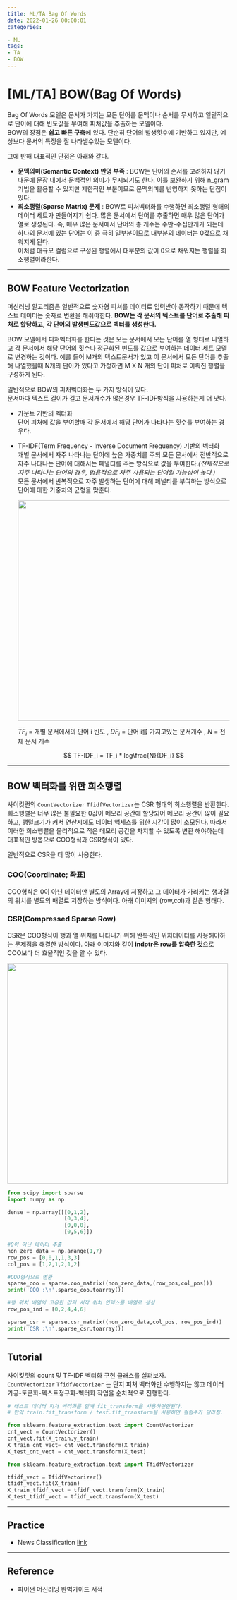 ```yaml
---
title: ML/TA Bag Of Words
date: 2022-01-26 00:00:01
categories:

- ML
tags:
- TA
- BOW
---
```


# [ML/TA] BOW(Bag Of Words)
Bag Of Words 모델은 문서가 가지는 모든 단어를 문맥이나 순서를 무시하고 일괄적으로 단어에 대해 빈도값을 부여해 피처값을 추출하는 모델이다. <br>BOW의 장점은 **쉽고 빠른 구축**에 있다. 단순히 단어의 발생횟수에 기반하고 있지만, 예상보다 문서의 특징을 잘 나타낼수있는 모델이다.

그에 반해 대표적인 단점은 아래와 같다.
- **문맥의미(Semantic Context) 반영 부족** : BOW는 단어의 순서를 고려하지 않기때문에 문장 내에서 문백적인 의미가 무시되기도 한다. 이를 보완하기 위해 n_gram기법을 활용할 수 있지만 제한적인 부분이므로 문맥의미를 반영하지 못하는 단점이있다.
- **희소행렬(Sparse Matrix) 문제** : BOW로 피처벡터화를 수행하면 희소행렬 형태의 데이터 세트가 만들어지기 쉽다. 많은 문서에서 단어를 추출하면 매우 많은 단어가 열로 생성된다. 즉, 매우 많은 문서에서 단어의 총 개수는 수만-수십만개가 되는데 하나의 문서에 있는 단어는 이 중 극히 일부분이므로 대부분의 데이터는 0값으로 채워지게 된다.<br>이처럼 대규모 컬럼으로 구성된 행렬에서 대부분의 값이 0으로 채워지는 행렬을 희소행렬이라한다.

---
## BOW Feature Vectorization
머신러닝 알고리즘은 일반적으로 숫자형 피쳐를 데이터로 입력받아 동작하기 때문에 텍스트 데이터는 숫자로 변환을 해줘야한다. **BOW는 각 문서의 텍스트를 단어로 추출해 피처로 할당하고, 각 단어의 발생빈도값으로 벡터를 생성한다.** 

BOW 모델에서 피쳐벡터화를 한다는 것은 모든 문서에서 모든 단어를 열 형태로 나열하고 각 문서에서 해당 단어의 횟수나 정규화된 빈도를 값으로 부여하는 데이터 세트 모델로 변경하는 것이다. 예를 들어 M개의 텍스트문서가 있고 이 문서에서 모든 단어를 추출해 나열했을때 N개의 단어가 있다고 가정하면 M X N 개의 단어 피처로 이뤄진 행렬을 구성하게 된다.

일반적으로 BOW의 피처벡터화는 두 가지 방식이 있다.<br>문서마다 텍스트 길이가 길고 문서개수가 많은경우 TF-IDF방식을 사용하는게 더 낫다.

- 카운트 기반의 벡터화 <br>단어 피처에 값을 부여할때 각 문서에서 해당 단어가 나타나는 횟수를 부여하는 경우다.
- TF-IDF(Term Frequency - Inverse Document Frequency) 기반의 벡터화 <br>개별 문서에서 자주 나타나는 단어에 높은 가중치를 주되 모든 문서에서 전반적으로 자주 나타나는 단어에 대해서는 페널티를 주는 방식으로 값을 부여한다.*(전체적으로 자주 나타나는 단어의 경우, 범용적으로 자주 사용되는 단어일 가능성이 높다.)*<br>모든 문서에서 반복적으로 자주 발생하는 단어에 대해 페널티를 부여하는 방식으로 단어에 대한 가중치의 균형을 맞춘다.

    <img src = 'https://drive.google.com/uc?export=download&id=1swfeoGpwDgBEger3SxrzLmzAkvwPIEFU' width=500><br>


    $TF_i$ = 개별 문서에서의 단어 i 빈도 , $DF_i$ = 단어 i를 가지고있는 문서개수 , $N$ = 전체 문서 개수

    $$
    TF-IDF_i = TF_i * log\frac{N}{DF_i} 
    $$

---
## BOW 벡터화를 위한 희소행렬
사이킷런의 `CountVectorizer` `TfidfVectorizer`는 CSR 형태의 희소행렬을 반환한다.<br>희소행렬은 너무 많은 불필요한 0값이 메모리 공간에 할당되어 메모리 공간이 많이 필요하고, 행렬크기가 커서 연산시에도 데이터 액세스를 위한 시간이 많이 소모된다. 따라서 이러한 희소행렬을 물리적으로 적은 메모리 공간을 차지할 수 있도록 변환 해야하는데 대표적인 방봅으로 COO형식과 CSR형식이 있다. 

일반적으로 CSR을 더 많이 사용한다.

### COO(Coordinate; 좌표)
COO형식은 0이 아닌 데이터만 별도의 Array에 저장하고 그 데이터가 가리키는 행과열의 위치를 별도의 배열로 저장하는 방식이다. 아래 이미지의 (row,col)과 같은 형태다.
### CSR(Compressed Sparse Row)
CSR은 COO형식이 행과 열 위치를 나타내기 위해 반복적인 위치데이터를 사용해야하는 문제점을 해결한 방식이다. 아래 이미지와 같이 **indptr은 row를 압축한 것**으로 COO보다 더 효율적인 것을 알 수 있다.

<img src = 'https://drive.google.com/uc?export=download&id=1N2uqjwvYTMbBQ9J5cym8Yzfv2_Mg8gGc' width=500>

```python
from scipy import sparse
import numpy as np

dense = np.array([[0,1,2],
                  [0,3,4],
                  [0,0,0],
                  [0,5,6]])

#0이 아닌 데이터 추출
non_zero_data = np.arange(1,7)
row_pos = [0,0,1,1,3,3]
col_pos = [1,2,1,2,1,2]

#COO형식으로 변환
sparse_coo = sparse.coo_matrix((non_zero_data,(row_pos,col_pos)))
print('COO :\n',sparse_coo.toarray())

#행 위치 배열의 고유한 값의 시작 위치 인덱스를 배열로 생성
row_pos_ind = [0,2,4,4,6]

sparse_csr = sparse.csr_matrix((non_zero_data,col_pos, row_pos_ind))
print('CSR :\n',sparse_csr.toarray())

```
---
##  Tutorial
사이킷럿의 count 및 TF-IDF 벡터화 구현 클래스를 살펴보자.<br>`CountVectorizer` `TfidfVectorizer` 는 단지 피처 벡터화만 수행하지는 않고 데이터 가공-토큰화-텍스트정규화-벡터화 작업을 순차적으로 진행한다.

```python
# 테스트 데이터 피처 벡터화를 할때 fit_transform을 사용하면안된다.
# 만약 train.fit_transform / test.fit_transform을 사용하면 컬럼수가 달라짐.

from sklearn.feature_extraction.text import CountVectorizer
cnt_vect = CountVectorizer()
cnt_vect.fit(X_train,y_train)
X_train_cnt_vect= cnt_vect.transform(X_train)
X_test_cnt_vect = cnt_vect.transform(X_test)

from sklearn.feature_extraction.text import TfidfVectorizer

tfidf_vect = TfidfVectorizer()
tfidf_vect.fit(X_train)
X_train_tfidf_vect = tfidf_vect.transform(X_train)
X_test_tfidf_vect = tfidf_vect.transform(X_test)
```

---

##  Practice

- News Classification [link](https://github.com/ominiv/Practice_ML/blob/master/Practice/News_Classification.ipynb)

-----

## Reference

- 파이썬 머신러닝 완벽가이드 서적

